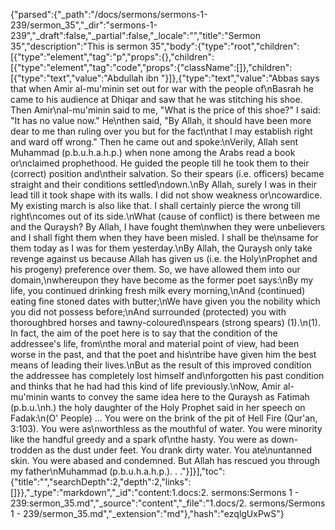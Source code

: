 {"parsed":{"_path":"/docs/sermons/sermons-1-239/sermon_35","_dir":"sermons-1-239","_draft":false,"_partial":false,"_locale":"","title":"Sermon 35","description":"This is sermon 35","body":{"type":"root","children":[{"type":"element","tag":"p","props":{},"children":[{"type":"element","tag":"code","props":{"className":[]},"children":[{"type":"text","value":"Abdullah ibn "}]},{"type":"text","value":"Abbas says that when Amir al-mu'minin set out for war with the people of\nBasrah he came to his audience at Dhiqar and saw that he was stitching his shoe. Then Amir\nal-mu'minin said to me, \"What is the price of this shoe?\" I said: \"It has no value now.\" He\nthen said, \"By Allah, it should have been more dear to me than ruling over you but for the fact\nthat I may establish right and ward off wrong.\" Then he came out and spoke:\nVerily, Allah sent Muhammad (p.b.u.h.a.h.p.) when none among the Arabs read a book or\nclaimed prophethood. He guided the people till he took them to their (correct) position and\ntheir salvation. So their spears (i.e. officers) became straight and their conditions settled\ndown.\nBy Allah, surely I was in their lead till it took shape with its walls. I did not show weakness or\ncowardice. My existing march is also like that. I shall certainly pierce the wrong till right\ncomes out of its side.\nWhat (cause of conflict) is there between me and the Quraysh? By Allah, I have fought them\nwhen they were unbelievers and I shall fight them when they have been misled. I shall be the\nsame for them today as I was for them yesterday.\nBy Allah, the Quraysh only take revenge against us because Allah has given us (i.e. the Holy\nProphet and his progeny) preference over them. So, we have allowed them into our domain,\nwhereupon they have become as the former poet says:\nBy my life, you continued drinking fresh milk every morning,\nAnd (continued) eating fine stoned dates with butter;\nWe have given you the nobility which you did not possess before;\nAnd surrounded (protected) you with thoroughbred horses and tawny-coloured\nspears (strong spears) (1).\n(1). In fact, the aim of the poet here is to say that the condition of the addressee's life, from\nthe moral and material point of view, had been worse in the past, and that the poet and his\ntribe have given him the best means of leading their lives.\nBut as the result of this improved condition the addressee has completely lost himself and\nforgotten his past condition and thinks that he had had this kind of life previously.\nNow, Amir al-mu'minin wants to convey the same idea here to the Quraysh as Fatimah (p.b.u.\nh.) the holy daughter of the Holy Prophet said in her speech on Fadak:\n(O' People) ... You were on the brink of the pit of Hell Fire (Qur'an, 3:103). You were as\nworthless as the mouthful of water. You were minority like the handful greedy and a spark of\nthe hasty. You were as down-trodden as the dust under feet. You drank dirty water. You ate\nuntanned skin. You were abased and condemned. But Allah has rescued you through my father\nMuhammad (p.b.u.h.a.h.p.). . ."}]}],"toc":{"title":"","searchDepth":2,"depth":2,"links":[]}},"_type":"markdown","_id":"content:1.docs:2. sermons:Sermons 1 - 239:sermon_35.md","_source":"content","_file":"1.docs/2. sermons/Sermons 1 - 239/sermon_35.md","_extension":"md"},"hash":"ezqlgUxPwS"}